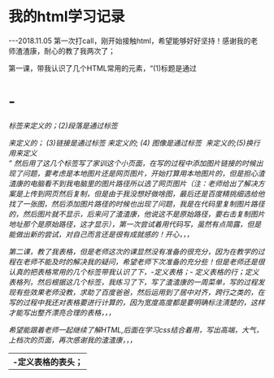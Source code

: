 # 我的html学习记录
---2018.11.05
第一次打call，刚开始接触html，希望能够好好坚持！感谢我的老师渣渣康，耐心的教了我两次了；

第一课，带我认识了几个HTML常用的元素，“(1)标题是通过<h1> - <h6> 标签来定义的；(2)段落是通过标签 <p> 来定义的； (3)链接是通过标签 <a> 来定义的; (4) 图像是通过标签 <img> 来定义的;(5)换行用来定义<br>” 然后用了这几个标签写了家训这个小页面，在写的过程中添加图片链接的时候出现了问题，要考虑是本地图片还是网页图片，开始打算用本地图片的，但是担心渣渣康的电脑看不到我电脑里的图片路径所以选了网页图片（注：老师给出了解决方案是上传到网页然后复制，但是由于我没想好做啥图，最后还是百度精挑细选给他找了一张图，然后添加图片路径的时候也出现了问题，我是在代码里复制图片路径的，然后图片就不显示，后来问了渣渣康，他说这不是原始路径，要右击复制图片地址那个是原始路径，这才显示），第一次尝试着用代码写，虽然有点简露，但是能做出新的尝试，对自己而言还是很有成就感的！开心，，，

第二课，教了我表格，但是老师这次的课显然没有准备的很充分，因为在教学的过程在老师不能及时的解决我的疑问，希望老师下次准备的充分些！但是老师还是很认真的把表格常用的几个标签带我认识了下，<table>-定义表格；<th>-定义表格的表头；<tr>-	定义表格的行；<td->定义表格列，然后根据这几个标签，我练习了下，写了渣渣康的一周菜单，写的过程发现有些效果老师没教，求助了百度爸爸，然后运用到了居中对齐，跨行之类的，在写的过程中我还对表格要进行计算的，因为宽度高度都是要明确标注清楚的，这样才能写出整齐漂亮合理的表格，，， 
  
 希望能跟着老师一起继续了解HTML,后面在学习css结合着用，写出高端，大气，上档次的页面，再次感谢我的渣渣康，，，
